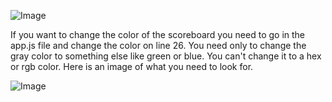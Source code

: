 ![Image](https://github.com/user-attachments/assets/9b01aac2-8ce4-4078-9d93-221decef7fb1)

If you want to change the color of the scoreboard you need to go in the app.js file and change the color on line 26. You need only to change the gray color to something else like green or blue. You can't change it to a hex or rgb color. Here is an image of what you need to look for.

![Image](https://github.com/user-attachments/assets/bd356d42-ec2e-4969-a3e8-5f1a03d8cc5f)
